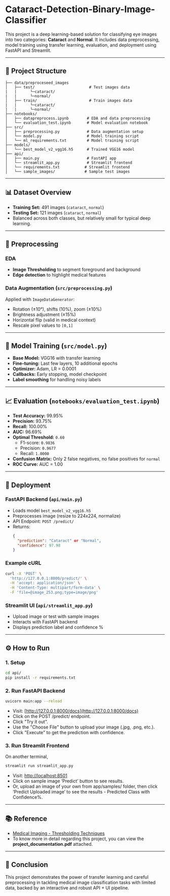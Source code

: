 # Cataract-Detection-Binary-Image-Classifier
This project is a deep learning-based solution for classifying eye images into two categories: **Cataract** and **Normal**. It includes data preprocessing, model training using transfer learning, evaluation, and deployment using FastAPI and Streamlit.

---

## 📂 Project Structure

```
├── data/preproceseed_images
│   ├── test/                        # Test images data
|   |      └─cataract/
|   |      └─normal/           
│   ├── train/                       # Train images data
|   |      └─cataract/
|   |      └─normal/     
├── notebooks/
│   ├── datapreprocess.ipynb        # EDA and data preprocessing
│   └── evaluation_test.ipynb       # Model evaluation notebook
├── src/
│   ├── preprocessing.py            # Data augmentation setup
│   └── model.py                    # Model training script
│   └── ml_requirements.txt         # Model training script
├── models/
│   └── best_model_v2_vgg16.h5      # Trained VGG16 model
├── api/
│   ├── main.py                     # FastAPI app
│   └── streamlit_app.py            # Streamlit frontend
│   └── requirements.txt           # Streamlit frontend
│   └── sample_images/             # Sample test images
```
---

## 📊 Dataset Overview

- **Training Set:** 491 images (`cataract`, `normal`)
- **Testing Set:** 121 images (`cataract`, `normal`)
- Balanced across both classes, but relatively small for typical deep learning.
---

## 🧪 Preprocessing

### EDA
- **Image Thresholding** to segment foreground and background
- **Edge detection** to highlight medical features

### Data Augmentation (`src/preprocessing.py`)
Applied with `ImageDataGenerator`:
- Rotation (±10°), shifts (10%), zoom (±10%)
- Brightness adjustment (±15%)
- Horizontal flip (valid in medical context)
- Rescale pixel values to `[0,1]`
---

## 🧠 Model Training (`src/model.py`)

- **Base Model:** VGG16 with transfer learning
- **Fine-tuning:** Last few layers, 10 additional epochs
- **Optimizer:** Adam, LR = 0.0001
- **Callbacks:** Early stopping, model checkpoint
- **Label smoothing** for handling noisy labels

---

## 📈 Evaluation (`notebooks/evaluation_test.ipynb`)

- **Test Accuracy:** 99.95%
- **Precision:** 93.75%
- **Recall:** 100.00%
- **AUC:** 96.69%
- **Optimal Threshold:** `0.60`
  - F1-score: `0.9836`
  - Precision: `0.9677`
  - Recall: `1.0000`
- **Confusion Matrix:** Only 2 false negatives, no false positives for `normal`
- **ROC Curve:** AUC = 1.00

---

## 🚀 Deployment

### FastAPI Backend (`api/main.py`)
- Loads model `best_model_v2_vgg16.h5`
- Preprocesses image (resize to 224x224, normalize)
- API Endpoint: `POST /predict/`
- Returns:
  ```json
  {
    "prediction": "Cataract" or "Normal",
    "confidence": 97.98
  }
  ```

### Example cURL
```bash
curl -X 'POST' \
  'http://127.0.0.1:8000/predict/' \
  -H 'accept: application/json' \
  -H 'Content-Type: multipart/form-data' \
  -F 'file=@image_253.png;type=image/png'
```

### Streamlit UI (`api/streamlit_app.py`)
- Upload image or test with sample images
- Interacts with FastAPI backend
- Displays prediction label and confidence %

---

## ⚙️ How to Run

### 1. Setup
```bash
cd api/
pip install -r requirements.txt
```

### 2. Run FastAPI Backend
```bash
uvicorn main:app --reload
```
- Visit: [http://127.0.0.1:8000/docs](http://127.0.0.1:8000/docs)
- Click on the POST /predict/ endpoint.
- Click "Try it out".
- Use the "Choose File" button to upload your image (.jpg, .png, etc.).
- Click "Execute" to get the prediction with confidence.

### 3. Run Streamlit Frontend
On another terminal, 
```bash
streamlit run streamlit_app.py
```
- Visit: [http://localhost:8501](http://localhost:8501)
- Click on sample image ‘Predict’ button to see results.
- Or, upload an image of your own from app/samples/ folder, then click ‘Predict Uploaded image’ to see the results - Predicted Class with Confidence%.

---

## 📚 Reference

- [Medical Imaging - Thresholding Techniques](https://pmc.ncbi.nlm.nih.gov/articles/PMC5977656/)
- To know more in detail regarding this project, you can view the **project_documentation.pdf** attached. 

---

## 🏁 Conclusion

This project demonstrates the power of transfer learning and careful preprocessing in tackling medical image classification tasks with limited data, backed by an interactive and robust API + UI pipeline.
